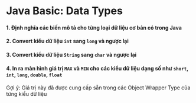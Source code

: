 # Java Basic: Data Types

#### 1. Định nghĩa các biến mô tả cho từng loại dữ liệu cơ bản có trong Java

#### 2. Convert kiểu dữ liệu `int` sang `long` và ngược lại

#### 3. Convert  kiểu dữ liệu `String` sang `char` và ngược lại

#### 4. In ra màn hình giá trị `MAX` và `MIN` cho các kiểu dữ liệu dạng số như `short`, `int`, `long`, `double`, `float`

Gợi ý: Giá trị này đã được cung cấp sẵn trong các Object Wrapper Type của từng kiểu dữ liệu